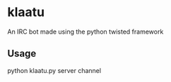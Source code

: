 klaatu
======

An IRC bot made using the python twisted framework

Usage
-----

python klaatu.py server channel
